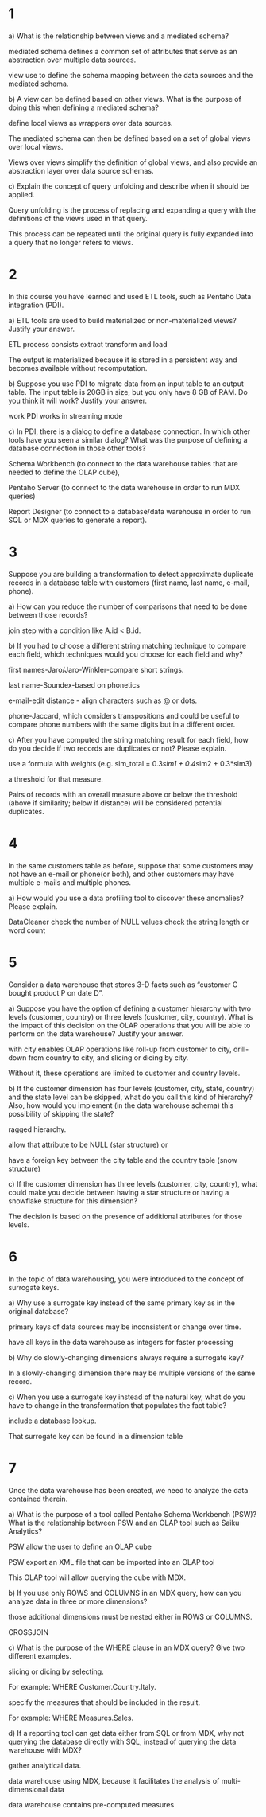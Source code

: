 
# 1

a) What is the relationship between views and a mediated schema?

mediated schema defines a common set of attributes that serve as an abstraction over multiple data sources.

view use to define the schema mapping between the data sources and the mediated schema.

b) A view can be defined based on other views. What is the purpose of doing this when defining a mediated schema?

define local views as wrappers over data sources.

The mediated schema can then be defined based on a set of global views over local views.

Views over views simplify the definition of global views, and also provide an abstraction layer over data source schemas.

c) Explain the concept of query unfolding and describe when it should be applied.

Query unfolding is the process of replacing and expanding a query with the definitions of the views used in that query.

This process can be repeated until the original query is fully expanded into a query that no longer refers to views.
# 2
In this course you have learned and used ETL tools, such as Pentaho Data integration (PDI).

a) ETL tools are used to build materialized or non-materialized views? Justify your answer.

ETL process consists extract transform and load

The output is materialized because it is stored in a persistent way and becomes available without recomputation.

b) Suppose you use PDI to migrate data from an input table to an output table. The input table is 20GB in size, but you only have 8 GB of RAM. Do you think it will work? Justify your answer.

work
PDI works in streaming mode

c) In PDI, there is a dialog to define a database connection. In which other tools have you seen a similar dialog? What was the purpose of defining a database connection in those other tools?

Schema Workbench
(to connect to the data warehouse tables that are needed to define the OLAP cube),

Pentaho Server (to connect to the data warehouse in order to run MDX queries)

Report Designer (to connect to a database/data warehouse in order to run SQL or MDX queries to generate a report).
# 3
Suppose you are building a transformation to detect approximate duplicate records in a database table with customers (first name, last name, e-mail, phone).

a) How can you reduce the number of comparisons that need to be done between those records?

join step with a condition like A.id < B.id.

b) If you had to choose a different string matching technique to compare each field, which techniques would you choose for each field and why?

first names-Jaro/Jaro-Winkler-compare short strings.

last name-Soundex-based on phonetics

e-mail-edit distance - align characters such as @ or dots.

phone-Jaccard, which considers transpositions and could be useful to compare phone numbers with the same digits but in a different order.

c) After you have computed the string matching result for each field, how do you decide if two records are duplicates or not? Please explain.

use a formula with weights (e.g. sim_total = 0.3*sim1 + 0.4*sim2 + 0.3*sim3)

a threshold for that measure.

Pairs of records with an overall measure above or below the threshold (above if similarity; below if distance) will be considered potential duplicates.

# 4
In the same customers table as before, suppose that some customers may not have an e-mail or phone(or both), and other customers may have multiple e-mails and multiple phones.

a) How would you use a data profiling tool to discover these anomalies? Please explain.

DataCleaner 
check the number of NULL values
check the string length or word count

# 5
Consider a data warehouse that stores 3-D facts such as “customer C bought product P on date D”.

a) Suppose you have the option of defining a customer hierarchy with two levels (customer, country) or three levels (customer, city, country). What is the impact of this decision on the OLAP operations that you will be able to perform on the data warehouse? Justify your answer.

with city enables OLAP operations like roll-up from customer to city, drill-down from country to city, and slicing or dicing by city.

Without it, these operations are limited to customer and country levels.

b) If the customer dimension has four levels (customer, city, state, country) and the state level can be skipped, what do you call this kind of hierarchy? Also, how would you implement (in the data warehouse schema) this possibility of skipping the state?

ragged hierarchy.

allow that attribute to be NULL (star structure) or

have a foreign key between the city table and the country table (snow structure)

c) If the customer dimension has three levels (customer, city, country), what could make you decide between having a star structure or having a snowflake structure for this dimension?

The decision is based on the presence of additional attributes for those levels.

# 6
In the topic of data warehousing, you were introduced to the concept of surrogate keys.

a) Why use a surrogate key instead of the same primary key as in the original database?

primary keys of data sources may be inconsistent or change over time.

have all keys in the data warehouse as integers for faster processing

b) Why do slowly-changing dimensions always require a surrogate key?

In a slowly-changing dimension there may be multiple versions of the same record.

c) When you use a surrogate key instead of the natural key, what do you have to change in the transformation that populates the fact table?

include a database lookup.

That surrogate key can be found in a dimension table
# 7
Once the data warehouse has been created, we need to analyze the data contained therein.

a) What is the purpose of a tool called Pentaho Schema Workbench (PSW)? What is the relationship between PSW and an OLAP tool such as Saiku Analytics?

PSW allow the user to define an OLAP cube

PSW export an XML file that can be imported into an OLAP tool

This OLAP tool will allow querying the cube with MDX.

b) If you use only ROWS and COLUMNS in an MDX query, how can you analyze data in three or more dimensions?

those additional dimensions must be nested either in ROWS or COLUMNS.

CROSSJOIN

c) What is the purpose of the WHERE clause in an MDX query? Give two different examples.

slicing or dicing by selecting.

For example: WHERE Customer.Country.Italy.

specify the measures that should be included in the result.

For example: WHERE Measures.Sales.

d) If a reporting tool can get data either from SQL or from MDX, why not querying the database directly with SQL, instead of querying the data warehouse with MDX?

gather analytical data.

data warehouse using MDX, because it facilitates the analysis of multi-dimensional data

data warehouse contains pre-computed measures